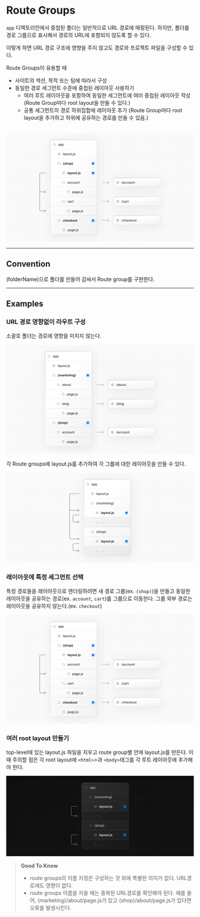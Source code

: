 # Route Groups

`app` 디렉토리안에서 중첩된 폴더는 일반적으로 URL 경로에 매핑된다. 하지만, 폴더를 경로 그룹으로 표시해서 경로의 URL에 포함되지 않도록 할 수 있다.  

이렇게 하면 URL 경로 구조에 영향을 주지 않고도 경로와 프로젝트 파일을 구성할 수 있다.  

Route Groups이 유용할 때

- 사이트의 섹션, 목적 또는 팀에 따라서 구성
- 동일한 경로 세그먼트 수준에 중첩된 레이아웃 사용하기
  - 여러 루트 레이아웃을 포함하여 동일한 세그먼트에 여러 중첩된 레이아웃 작성(Route Group마다 root layout을 만들 수 있다.)
  - 공통 세그먼트의 경로 하위집합에 레이아웃 추가 (Route Group마다 root layout을 추가하고 하위에 공유하는 경로를 만들 수 있음.)

​	![Route Groups with Opt-in Layouts](../../../images/route-group-opt-in-layouts.png)

---

## Convention

(folderName)으로 폴더를 만들어 감싸서 Route group를 구현한다.

---

## Examples

### URL 경로 영향없이 라우트 구성

소괄호 폴더는 경로에 영향을 미치지 않는다.

![Organizing Routes with Route Groups](../../../images/route-group-organisation.png)

각 Route groups에 layout.js를 추가하여 각 그룹에 대한 레이아웃을 만들 수 있다.

![Route Groups with Multiple Layouts](../../../images/route-group-multiple-layouts.png)

### 레이아웃에 특정 세그먼트 선택

특정 경로들을 레이아웃으로 렌더링하려면 새 경로 그룹(ex. `(shop)`)을 만들고 동일한 레이아웃을 공유하는 경로(ex. `account`, `cart`)를 그룹으로 이동한다. 그룹 외부 경로는 레이아웃을 공유하지 않는다.(ex. `checkout`)

![Route Groups with Opt-in Layouts](../../../images/route-group-opt-in-layouts.png)

### 여러 root layout 만들기

top-level에 있는 layout.js 파일을 지우고 route group별 안에 layout.js를 만든다. 이 때 주의할 점은 각 root layout에 `<html>`>과 `<body>`태그를 각 루트 레이아웃에 추가해야 한다.

![Route Groups with Multiple Root Layouts](../../../images/route-group-multiple-root-layouts.png)

> **Good To Know**  
>
> - route groups의 이름 지정은 구성하는 것 외에 특별한 의미가 없다. URL경로에도 영향이 없다.
> - route groups 이름을 지을 때는 중복된 URL경로를 확인해야 된다. 예를 들어, (marketing)/about/page.js가 있고 (shop)/about/page.js가 있다면 오류를 발생시킨다.